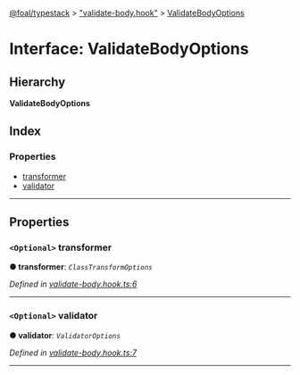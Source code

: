 [@foal/typestack](../README.md) > ["validate-body.hook"](../modules/_validate_body_hook_.md) > [ValidateBodyOptions](../interfaces/_validate_body_hook_.validatebodyoptions.md)

# Interface: ValidateBodyOptions

## Hierarchy

**ValidateBodyOptions**

## Index

### Properties

* [transformer](_validate_body_hook_.validatebodyoptions.md#transformer)
* [validator](_validate_body_hook_.validatebodyoptions.md#validator)

---

## Properties

<a id="transformer"></a>

### `<Optional>` transformer

**● transformer**: *`ClassTransformOptions`*

*Defined in [validate-body.hook.ts:6](https://github.com/FoalTS/foal/blob/538afb23/packages/typestack/src/validate-body.hook.ts#L6)*

___
<a id="validator"></a>

### `<Optional>` validator

**● validator**: *`ValidatorOptions`*

*Defined in [validate-body.hook.ts:7](https://github.com/FoalTS/foal/blob/538afb23/packages/typestack/src/validate-body.hook.ts#L7)*

___

